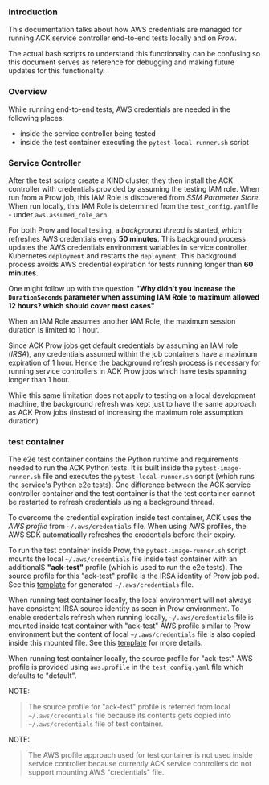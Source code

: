 ### Introduction
This documentation talks about how AWS credentials are managed for running ACK
service controller end-to-end tests locally and on *Prow*.

The actual bash scripts to understand this functionality can be confusing so
this document serves as reference for debugging and making future updates for
this functionality.

### Overview
While running end-to-end tests, AWS credentials are needed in the following
places:
- inside the service controller being tested 
- inside the test container executing the `pytest-local-runner.sh` script

### Service Controller
After the test scripts create a KIND cluster, they then install the ACK 
controller with credentials provided by assuming the testing IAM role. When run
from a Prow job, this IAM Role is discovered from *SSM Parameter Store*. When
run locally, this IAM Role is determined from the `test_config.yaml`file - under
`aws.assumed_role_arn`.

For both Prow and local testing, a *background thread* is started, which
refreshes AWS credentials every **50 minutes**. This background process updates
the AWS credentials environment variables in service controller Kubernetes
`deployment` and restarts the `deployment`. This background process avoids AWS
credential expiration for tests running longer than **60 minutes**.

One might follow up with the question **"Why didn't you increase the
`DurationSeconds` parameter when assuming IAM Role to maximum allowed 12 hours?
which should cover most cases"**

When an IAM Role assumes another IAM Role, the maximum session duration is
limited to 1 hour.

Since ACK Prow jobs get default credentials by assuming an IAM role (*IRSA*),
any credentials assumed within the job containers have a maximum expiration of 1
hour. Hence the background refresh process is necessary for running service
controllers in ACK Prow jobs which have tests spanning longer than 1 hour.

While this same limitation does not apply to testing on a local development
machine, the background refresh was kept just to have the same approach as ACK
Prow jobs (instead of increasing the maximum role assumption duration)

### test container
The e2e test container contains the Python runtime and requirements needed to
run the ACK Python tests. It is built inside the `pytest-image-runner.sh` file
and executes the `pytest-local-runner.sh` script (which runs the service's
Python e2e tests). One difference between the ACK service controller container
and the test container is that the test container cannot be restarted to refresh
credentials using a background thread.

To overcome the credential expiration inside test container, ACK uses the *AWS
profile* from `~/.aws/credentials` file. When using AWS profiles, the AWS SDK
automatically refreshes the credentials before their expiry.

To run the test container inside Prow, the `pytest-image-runner.sh` script
mounts the local `~/.aws/credentials` file inside test container with an
additionalS **"ack-test"** profile (which is used to run the e2e tests). The
source profile for this "ack-test" profile is the IRSA identity of Prow job pod.
See this [template](./templates/Prow-test-aws-creds-template.txt) for generated
`~/.aws/credentials` file.

When running test container locally, the local environment will not always have
consistent IRSA source identity as seen in Prow environment. To enable
credentials refresh when running locally, `~/.aws/credentials` file is mounted
inside test container with "ack-test" AWS profile similar to Prow environment
but the content of local `~/.aws/credentials` file is also copied inside this
mounted file. See this [template](./templates/local-test-aws-creds-template.txt)
for more details.

When running test container locally, the source profile for "ack-test" AWS
profile is provided using `aws.profile` in the `test_config.yaml` file which
defaults to "default".

NOTE:
> The source profile for "ack-test" profile is referred from local
> `~/.aws/credentials` file because its contents gets copied into
> `~/.aws/credentials` file of test container.

NOTE:
> The AWS profile approach used for test container is not used inside service
> controller because currently ACK service controllers do not support mounting AWS
> "credentials" file.

<!-- TODO(vijtrip2): Add diagrams for visualization of role assumption and credential
refresh -->
